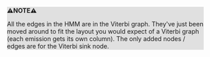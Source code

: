 <div style="margin:2em; background-color: #e0e0e0;">

<strong>⚠️NOTE️️️⚠️</strong>

All the edges in the HMM are in the Viterbi graph. They've just been moved around to fit the layout you would expect of a Viterbi graph (each emission gets its own column). The only added nodes / edges are for the Viterbi sink node.
</div>

